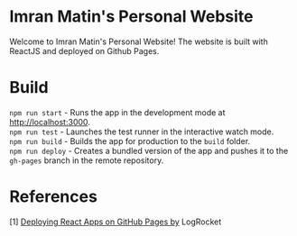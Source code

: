 # Imran Matin's Personal Website

Welcome to Imran Matin's Personal Website! The website is built with ReactJS and deployed on Github Pages.

# Build

`npm run start` - Runs the app in the development mode at [http://localhost:3000](http://localhost:3000). \
`npm run test` - Launches the test runner in the interactive watch mode. \
`npm run build` - Builds the app for production to the `build` folder. \
`npm run deploy` - Creates a bundled version of the app and pushes it to the `gh-pages` branch in the remote repository. 

# References
[1] [Deploying React Apps on GitHub Pages by](https://blog.logrocket.com/deploying-react-apps-github-pages/#how-to-deploy-a-react-application-to-github-pagess) LogRocket